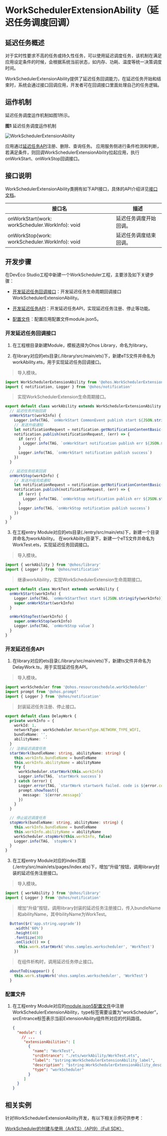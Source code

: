 # WorkSchedulerExtensionAbility（延迟任务调度回调）

## 延迟任务概述

对于实时性要求不高的任务或持久性任务，可以使用延迟调度任务，该机制在满足应用设定条件的时候，会根据系统当前状态，如内存、功耗、温度等统一决策调度时间。

WorkSchedulerExtensionAbility提供了延迟任务回调能力，在延迟任务开始和结束时，系统会通过接口回调应用，开发者可在回调接口里面处理自己的任务逻辑。

## 运作机制

延迟任务调度运作机制如图1所示。

  **图1** 延迟任务调度运作机制 
  
![WorkSchedulerExtensionAbility](figures/WorkSchedulerExtensionAbility.png)

应用通过[延迟任务API](../reference/apis/js-apis-resourceschedule-workScheduler.md)注册、删除、查询任务。
应用服务侧进行条件检测和判断，若满足条件，则回调WorkSchedulerExtensionAbility拉起应用，执行onWorkStart、onWorkStop回调接口。

## 接口说明

WorkSchedulerExtensionAbility类拥有如下API接口，具体的API介绍详见[接口文档](../reference/apis/js-apis-app-form-formExtensionAbility.md)。

| 接口名 | 描述 |
| -------- | -------- |
| onWorkStart(work: workScheduler.WorkInfo): void | 延迟任务调度开始回调。 |
| onWorkStop(work: workScheduler.WorkInfo): void | 延迟任务调度结束回调。 |

## 开发步骤

在DevEco Studio工程中新建一个WorkScheduler工程，主要涉及如下关键步骤：

- [开发延迟任务回调接口](#开发延迟任务回调接口)：开发延迟任务生命周期回调接口WorkSchedulerExtensionAbility。

- [开发延迟任务API](#开发延迟任务API)：开发延迟任务API，实现延迟任务注册、停止等功能。

- [配置文件](#配置文件)：配置应用配置文件module.json5。

### 开发延迟任务回调接口

1. 在工程根目录新建Module，模板选择为Ohos Library，命名为library。

2. 在library对应的ets目录(./library/src/main/ets)下，新建eTS文件并命名为workAbility.ets，用于实现延迟任务回调接口。

> 导入模块。

```ts
import WorkSchedulerExtensionAbility from '@ohos.WorkSchedulerExtensionAbility'
import { notification, Logger } from '@ohos/notification'
```

> 实现WorkSchedulerExtension生命周期接口。

```ts
export default class workAbility extends WorkSchedulerExtensionAbility {
  // 延迟任务开始回调
  onWorkStart(workInfo) {
    Logger.info(TAG, `onWorkStart CommonEvent publish start ${JSON.stringify(workInfo)}`)
    // 发送升级通知
    let notificationRequest = notification.getNotificationContentBasic('upgrade', upgradeMessage, '')
    notification.publish(notificationRequest, (err) => {
      if (err) {
        Logger.info(TAG, `onWorkStart notification publish err ${JSON.stringify(err)}`)
      }
      Logger.info(TAG, `onWorkStart notification publish success`)
    })
  }

  // 延迟任务结束回调
  onWorkStop(workInfo) {
    // 发送升级完成通知
    let notificationRequest = notification.getNotificationContentBasic('upgrade', 'upgrade success', '')
    notification.publish(notificationRequest, (err) => {
      if (err) {
        Logger.info(TAG, `onWorkStop notification publish err ${JSON.stringify(err)}`)
      }
      Logger.info(TAG, `onWorkStop notification publish success`)
    })
  }
}
```

3. 在工程entry Module对应的ets目录(./entry/src/main/ets)下，新建一个目录并命名为workAbility。
在workAbility目录下，新建一个eTS文件并命名为WorkTest.ets，实现延迟任务回调接口。

> 导入模块。

```ts
import { workAbility } from '@ohos/library'
import { Logger } from '@ohos/notification'
```

> 继承workAbility，实现WorkSchedulerExtension生命周期接口。

```ts
export default class WorkTest extends workAbility {
  onWorkStart(workInfo) {
    Logger.info(TAG, `onWorkStartTest start ${JSON.stringify(workInfo)}`)
    super.onWorkStart(workInfo)
  }

  onWorkStopTest(workInfo) {
    super.onWorkStop(workInfo)
    Logger.info(TAG, `onWorkStop value`)
  }
}
```

### 开发延迟任务API

1. 在library对应的ets目录(./library/src/main/ets)下，新建ts文件并命名为DelayWork.ts，用于实现延迟任务API。

> 导入模块。

```ts
import workScheduler from '@ohos.resourceschedule.workScheduler'
import prompt from '@ohos.prompt'
import { Logger } from '@ohos/notification'
```

> 封装延迟任务注册、停止接口。

```ts
export default class DelayWork {
  private workInfo = {
    workId: 1,
    networkType: workScheduler.NetworkType.NETWORK_TYPE_WIFI,
    bundleName: '',
    abilityName: ''
  }
  // 注册延迟调度任务
  startWork(bundleName: string, abilityName: string) {
    this.workInfo.bundleName = bundleName
    this.workInfo.abilityName = abilityName
    try {
      workScheduler.startWork(this.workInfo)
      Logger.info(TAG, `startWork success`)
    } catch (error) {
      Logger.error(TAG, `startWork startwork failed. code is ${error.code} message is ${error.message}`)
      prompt.showToast({
        message: `${error.message}`
      })
    }
  }

  // 停止延迟调度任务
  stopWork(bundleName: string, abilityName: string) {
    this.workInfo.bundleName = bundleName
    this.workInfo.abilityName = abilityName
    workScheduler.stopWork(this.workInfo, false)
    Logger.info(TAG, `stopWork`)
  }
}
```

3. 在工程entry Module对应的index页面(./entry/src/main/ets/pages/index.ets)下，增加“升级”按钮，调用library封装的延迟任务注册接口。

> 导入模块。

```ts
import { workAbility } from '@ohos/library'
import { Logger } from '@ohos/notification'
```

> 增加“升级”按钮，调用library封装的延迟任务注册接口，传入bundleName和abilityName，其中bilityName为WorkTest。

```ts
  Button($r('app.string.upgrade'))
    .width('60%')
    .height(40)
    .fontSize(30)
    .onClick(() => {
      this.work.startWork('ohos.samples.workscheduler', 'WorkTest')
    })
```

> 在组件析构时，调用延迟任务停止接口。

```ts
  aboutToDisappear() {
    this.work.stopWork('ohos.samples.workscheduler', 'WorkTest')
  }
```

### 配置文件

1. 在工程entry Module对应的[module.json5配置文件](../quick-start/module-configuration-file.md)中注册WorkSchedulerExtensionAbility，type标签需要设置为“workScheduler”，srcEntrance标签表示当前ExtensionAbility组件所对应的代码路径。
   
   ```json
   {
     "module": {
       // ...
        "extensionAbilities": [
          {
            "name": "WorkTest",
            "srcEntrance": "./ets/workAbility/WorkTest.ets",
            "label": "$string:WorkSchedulerExtensionAbility_label",
            "description": "$string:WorkSchedulerExtensionAbility_desc",
            "type": "workScheduler"
          }
        ]
     }
   }
   ```

## 相关实例

针对WorkSchedulerExtensionAbility开发，有以下相关示例可供参考：

[WorkScheduler的创建与使用（ArkTS）（API9）（Full SDK）](https://gitee.com/openharmony/applications_app_samples/tree/master/ResourcesSchedule/WorkScheduler)

